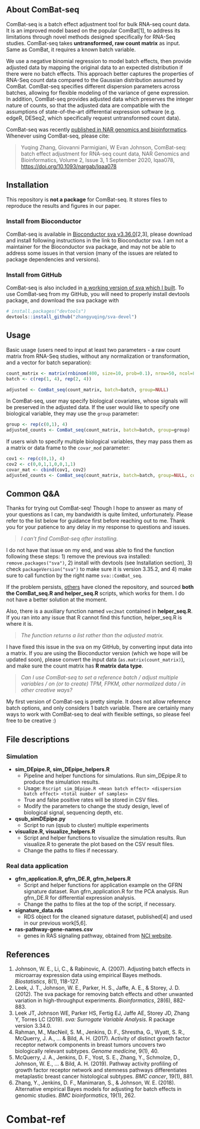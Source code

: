 ## About ComBat-seq

ComBat-seq is a batch effect adjustment tool for bulk RNA-seq count data. It is an improved model based on the popular ComBat[1], to address its limitations through novel methods designed specifically for RNA-Seq studies. ComBat-seq takes **untransformed, raw count matrix** as input. Same as ComBat, it requires a known batch variable.

We use a negative binomial regression to model batch effects, then provide adjusted data by mapping the original data to an expected distribution if there were no batch effects. This approach better captures the properties of RNA-Seq count data compared to the Gaussian distribution assumed by ComBat. ComBat-seq specifies different dispersion parameters across batches, allowing for flexible modeling of the variance of gene expression. In addition, ComBat-seq provides adjusted data which preserves the integer nature of counts, so that the adjusted data are compatible with the assumptions of state-of-the-art differential expression software (e.g. edgeR, DESeq2, which specifically request untransformed count data). 

ComBat-seq was recently [published in NAR genomics and bioinformatics](https://academic.oup.com/nargab/article/2/3/lqaa078/5909519). Whenever using ComBat-seq, please cite:

> Yuqing Zhang, Giovanni Parmigiani, W Evan Johnson, ComBat-seq: batch effect adjustment for RNA-seq count data, NAR Genomics and Bioinformatics, Volume 2, Issue 3, 1 September 2020, lqaa078, https://doi.org/10.1093/nargab/lqaa078


## Installation

This repository is **not a package** for ComBat-seq. It stores files to reproduce the results and figures in our paper.

### Install from Bioconductor

ComBat-seq is available in [Bioconductor sva v3.36.0](https://www.bioconductor.org/packages/release/bioc/html/sva.html)[2,3], please download and install following instructions in the link to Bioconductor sva. I am not a maintainer for the Bioconductor sva package, and may not be able to address some issues in that version (many of the issues are related to package dependencies and versions). 

### Install from GitHub

ComBat-seq is also included in [a working version of sva which I built](https://github.com/zhangyuqing/sva-devel). To use ComBat-seq from my GitHub, you will need to properly install devtools package, and download the sva package with

```r
# install.packages("devtools")
devtools::install_github("zhangyuqing/sva-devel")
```


## Usage

Basic usage (users need to input at least two parameters - a raw count matrix from RNA-Seq studies, without any normalization or transformation, and a vector for batch separation):

```r
count_matrix <- matrix(rnbinom(400, size=10, prob=0.1), nrow=50, ncol=8)
batch <- c(rep(1, 4), rep(2, 4))

adjusted <- ComBat_seq(count_matrix, batch=batch, group=NULL)
```
  
In ComBat-seq, user may specify biological covariates, whose signals will be preserved in the adjusted data. If the user would like to specify one biological variable, they may use the `group` parameter:

```r
group <- rep(c(0,1), 4)
adjusted_counts <- ComBat_seq(count_matrix, batch=batch, group=group)
```
  
If users wish to specify multiple biological variables, they may pass them as a matrix or data frame to the `covar_mod` parameter:

```r
cov1 <- rep(c(0,1), 4)
cov2 <- c(0,0,1,1,0,0,1,1)
covar_mat <- cbind(cov1, cov2)
adjusted_counts <- ComBat_seq(count_matrix, batch=batch, group=NULL, covar_mod=covar_mat)
```

## Common Q&A

Thanks for trying out ComBat-seq! Though I hope to answer as many of your questions as I can, my bandwidth is quite limited, unfortunately. Please refer to the list below for guidance first before reaching out to me. Thank you for your patience to any delay in my response to questions and issues. 

> *I can't find ComBat-seq after installing.*

I do not have that issue on my end, and was able to find the function following these steps: 1) remove the previous sva installed: `remove.packages("sva")`, 2) install with devtools (see Installation section), 3) check `packageVersion("sva")` to make sure it is version 3.35.2, and 4) make sure to call function by the right name `sva::ComBat_seq`. 

If the problem persists, [others](https://github.com/zhangyuqing/ComBat-seq/issues/5) have cloned the repository, and sourced **both the ComBat_seq.R and helper_seq.R** scripts, which works for them. I do not have a better solution at the moment. 

Also, there is a auxiliary function named `vec2mat` contained in **helper_seq.R**. If you ran into any issue that R cannot find this function, helper_seq.R is where it is.

> *The function returns a list rather than the adjusted matrix.*

I have fixed this issue in the sva on my GitHub, by converting input data into a matrix. If you are using the Bioconductor version (which we hope will be updated soon), please convert the input data (`as.matrix(count_matrix)`), and make sure the count matrix has **R matrix data type**.

> *Can I use ComBat-seq to set a reference batch / adjust multiple variables / on (or to create) TPM, FPKM, other normalized data / in other creative ways?*

My first version of ComBat-seq is pretty simple. It does not allow reference batch options, and only considers 1 batch variable. There are certainly many ways to work with ComBat-seq to deal with flexible settings, so please feel free to be creative :) 



## File descriptions

### Simulation

+ **sim_DEpipe.R, sim_DEpipe_helpers.R**
    + Pipeline and helper functions for simulations. Run sim_DEpipe.R to produce the simulation results. 
    + Usage: ``Rscript sim_DEpipe.R <mean batch effect> <dispersion batch effect> <total number of samples>``
    + True and false positive rates will be stored in CSV files. 
    + Modify the parameters to change the study design, level of biological signal, sequencing depth, etc.
+ **qsub_simDEpipe.py**
    + Script to run (qsub to cluster) multiple experiments
+ **visualize.R, visualize_helpers.R**
    + Script and helper functions to visualize the simulation results. Run visualize.R to generate the plot based on the CSV result files. 
    + Change the paths to files if necessary.

### Real data application

+ **gfrn_application.R, gfrn_DE.R, gfrn_helpers.R**
    + Script and helper functions for application example on the GFRN signature dataset. Run gfrn_application.R for the PCA analysis. Run gfrn_DE.R for differential expression analysis.
    + Change the paths to files at the top of the script, if necessary.
+ **signature_data.rds**
    + RDS object for the cleaned signature dataset, published[4] and used in our previous work[5,6].
+ **ras-pathway-gene-names.csv**
    + genes in RAS signaling pathway, obtained from [NCI website](https://www.cancer.gov/research/key-initiatives/ras/ras-central/blog/2015/ras-pathway-v2).


## References
1. Johnson, W. E., Li, C., & Rabinovic, A. (2007). Adjusting batch effects in microarray expression data using empirical Bayes methods. *Biostatistics*, 8(1), 118-127.
2. Leek, J. T., Johnson, W. E., Parker, H. S., Jaffe, A. E., & Storey, J. D. (2012). The sva package for removing batch effects and other unwanted variation in high-throughput experiments. *Bioinformatics*, 28(6), 882-883.
3. Leek JT, Johnson WE, Parker HS, Fertig EJ, Jaffe AE, Storey JD, Zhang Y, Torres LC (2019). *sva: Surrogate Variable Analysis*. R package version 3.34.0.
4. Rahman, M., MacNeil, S. M., Jenkins, D. F., Shrestha, G., Wyatt, S. R., McQuerry, J. A., ... & Bild, A. H. (2017). Activity of distinct growth factor receptor network components in breast tumors uncovers two biologically relevant subtypes. *Genome medicine*, 9(1), 40.
5. McQuerry, J. A., Jenkins, D. F., Yost, S. E., Zhang, Y., Schmolze, D., Johnson, W. E., ... & Bild, A. H. (2019). Pathway activity profiling of growth factor receptor network and stemness pathways differentiates metaplastic breast cancer histological subtypes. *BMC cancer*, 19(1), 881.
6. Zhang, Y., Jenkins, D. F., Manimaran, S., & Johnson, W. E. (2018). Alternative empirical Bayes models for adjusting for batch effects in genomic studies. *BMC bioinformatics*, 19(1), 262.

# Combat-ref
